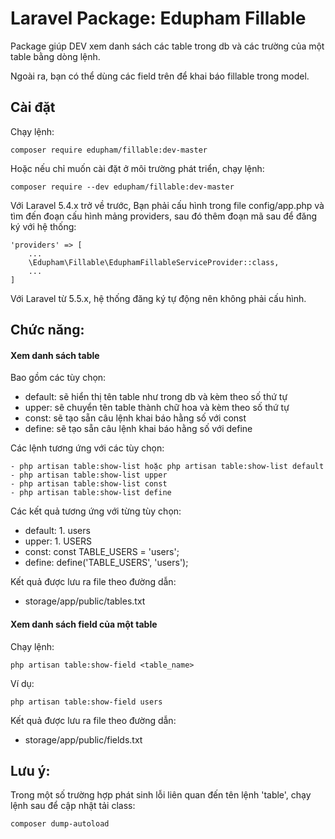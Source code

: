 # Laravel Package: Edupham Fillable
Package giúp DEV xem danh sách các table trong db và các trường của một table bằng dòng lệnh.

Ngoài ra, bạn có thể dùng các field trên để khai báo fillable trong model. 

## Cài đặt
Chạy lệnh:
```
composer require edupham/fillable:dev-master
```
Hoặc nếu chỉ muốn cài đặt ở môi trường phát triển, chạy lệnh:
```
composer require --dev edupham/fillable:dev-master
```
Với Laravel 5.4.x trở về trước, Bạn phải cấu hình trong file config/app.php và tìm đến đoạn cấu hình mảng providers, sau đó thêm đoạn mã sau để đăng ký với hệ thống:
```
'providers' => [
    ...
    \Edupham\Fillable\EduphamFillableServiceProvider::class,
    ...
]
``` 
Với Laravel từ 5.5.x, hệ thống đăng ký tự động nên không phải cấu hình.

## Chức năng:
#### Xem danh sách table
Bao gồm các tùy chọn:
- default: sẽ hiển thị tên table như trong db và kèm theo số thứ tự
- upper: sẽ chuyển tên table thành chữ hoa và kèm theo số thứ tự
- const: sẽ tạo sẵn câu lệnh khai báo hằng số với const
- define: sẽ tạo sẵn câu lệnh khai báo hằng số với define

Các lệnh tương ứng với các tùy chọn:
```
- php artisan table:show-list hoặc php artisan table:show-list default
- php artisan table:show-list upper
- php artisan table:show-list const
- php artisan table:show-list define
```
Các kết quả tương ứng với từng tùy chọn:
- default: 1. users
- upper: 1. USERS
- const: const TABLE_USERS = 'users';
- define: define('TABLE_USERS', 'users');

Kết quả được lưu ra file theo đường dẫn:
- storage/app/public/tables.txt

#### Xem danh sách field của một table
Chạy lệnh:
```
php artisan table:show-field <table_name>
```
Ví dụ:
```
php artisan table:show-field users
```

Kết quả được lưu ra file theo đường dẫn:
- storage/app/public/fields.txt

## Lưu ý:
Trong một số trường hợp phát sinh lỗi liên quan đến tên lệnh 'table', chạy lệnh sau để cập nhật tải class:
```
composer dump-autoload
```